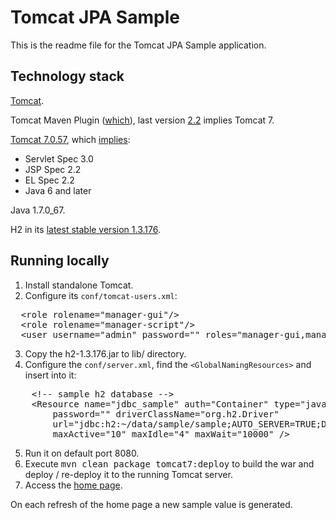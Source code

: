 # Tomcat JPA Sample

This is the readme file for the Tomcat JPA Sample application.

## Technology stack

[Tomcat](http://tomcat.apache.org/).

Tomcat Maven Plugin ([which](http://tomcat.apache.org/maven-plugin.html)), last version [2.2](http://tomcat.apache.org/maven-plugin-2.2/) implies Tomcat 7.

[Tomcat 7.0.57](http://tomcat.apache.org/download-70.cgi), which [implies](http://tomcat.apache.org/whichversion.html):
- Servlet Spec 3.0
- JSP Spec 2.2
- EL Spec 2.2
- Java 6 and later

Java 1.7.0_67.

H2 in its [latest stable version 1.3.176](http://www.h2database.com/html/download.html).

## Running locally

1. Install standalone Tomcat.
2. Configure its <code>conf/tomcat-users.xml</code>:
<pre>
  &lt;role rolename="manager-gui"/>
  &lt;role rolename="manager-script"/>
  &lt;user username="admin" password="" roles="manager-gui,manager-script"/>
</pre>
3. Copy the h2-1.3.176.jar to lib/ directory.
4. Configure the <code>conf/server.xml</code>, find the <code>&lt;GlobalNamingResources></code> and insert into it:
<pre>
    &lt;!-- sample h2 database -->
    &lt;Resource name="jdbc_sample" auth="Container" type="javax.sql.DataSource" username="sa"
        password="" driverClassName="org.h2.Driver" 
        url="jdbc:h2:~/data/sample/sample;AUTO_SERVER=TRUE;DB_CLOSE_ON_EXIT=FALSE;MVCC=TRUE"
        maxActive="10" maxIdle="4" maxWait="10000" />
</pre>
5. Run it on default port 8080.
6. Execute <kbd>mvn clean package tomcat7:deploy</kbd> to build the war and deploy / re-deploy it to the running Tomcat server.
7. Access the [home page](http://localhost:8080/tomcat-jpa-sample/).

On each refresh of the home page a new sample value is generated.
